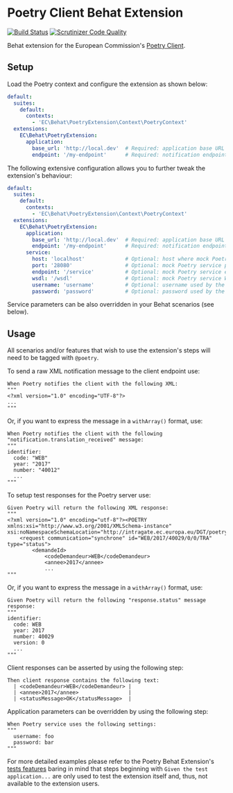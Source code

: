 # Poetry Client Behat Extension

[![Build Status](https://travis-ci.org/ec-europa/oe-poetry-behat.svg?branch=master)](https://travis-ci.org/ec-europa/oe-poetry-behat)
[![Scrutinizer Code Quality](https://scrutinizer-ci.com/g/ec-europa/oe-poetry-behat/badges/quality-score.png?b=master)](https://scrutinizer-ci.com/g/ec-europa/oe-poetry-behat/?branch=master)

Behat extension for the European Commission's [Poetry Client](https://github.com/ec-europa/oe-poetry-client).

## Setup

Load the Poetry context and configure the extension as shown below:

```yaml
default:
  suites:
    default:
      contexts:
        - 'EC\Behat\PoetryExtension\Context\PoetryContext'
  extensions:
    EC\Behat\PoetryExtension:
      application:
        base_url: 'http://local.dev'  # Required: application base URL running Poetry Client library.
        endpoint: '/my-endpoint'      # Required: notification endpoint on your application.
```

The following extensive configuration allows you to further tweak the extension's behaviour:

```yaml
default:
  suites:
    default:
      contexts:
        - 'EC\Behat\PoetryExtension\Context\PoetryContext'
  extensions:
    EC\Behat\PoetryExtension:
      application:
        base_url: 'http://local.dev'  # Required: application base URL running the Poetry Client library.
        endpoint: '/my-endpoint'      # Required: notification endpoint for your application.
      service:
        host: 'localhost'             # Optional: host where mock Poetry service will be running, defaults to `localhost`.
        port: '28080'                 # Optional: mock Poetry service port, defaults to `28080`.
        endpoint: '/service'          # Optional: mock Poetry service endpoint, defaults to `/service`.
        wsdl: '/wsdl'                 # Optional: mock Poetry service WSDL endpoint, defaults to `/wsdl`.
        username: 'username'          # Optional: username used by the mock service to authenticate on your application, defaults to `username`.
        password: 'password'          # Optional: password used by the mock service to authenticate on your application, defaults to `password`.
```

Service parameters can be also overridden in your Behat scenarios (see below).

## Usage

All scenarios and/or features that wish to use the extension's steps will need to be tagged with `@poetry`.

To send a raw XML notification message to the client endpoint use:

```gherkin
When Poetry notifies the client with the following XML:
"""
<?xml version="1.0" encoding="UTF-8"?>
...
"""
```

Or, if you want to express the message in a `withArray()` format, use:

```gherkin
When Poetry notifies the client with the following "notification.translation_received" message:
"""
identifier:
  code: "WEB"
  year: "2017"
  number: "40012"
  ...
"""
```

To setup test responses for the Poetry server use:

```gherkin
Given Poetry will return the following XML response:
"""
<?xml version="1.0" encoding="utf-8"?><POETRY xmlns:xsi="http://www.w3.org/2001/XMLSchema-instance" xsi:noNamespaceSchemaLocation="http://intragate.ec.europa.eu/DGT/poetry_services/poetry.xsd">
    <request communication="synchrone" id="WEB/2017/40029/0/0/TRA" type="status">
        <demandeId>
            <codeDemandeur>WEB</codeDemandeur>
            <annee>2017</annee>
            ...
"""
```

Or, if you want to express the message in a `withArray()` format, use:

```gherkin
Given Poetry will return the following "response.status" message response:
"""
identifier:
  code: WEB
  year: 2017
  number: 40029
  version: 0
  ...
"""
```

Client responses can be asserted by using the following step:

```gherkin
Then client response contains the following text:
  | <codeDemandeur>WEB</codeDemandeur> |
  | <annee>2017</annee>                |
  | <statusMessage>OK</statusMessage>  |
```

Application parameters can be overridden by using the following step:

```gherkin
When Poetry service uses the following settings:
"""
  username: foo
  password: bar
"""
```

For more detailed examples please refer to the Poetry Behat Extension's [tests features](features) baring in mind that
steps beginning with `Given the test application...` are only used to test the extension itself and, thus, not available
to the extension users.
